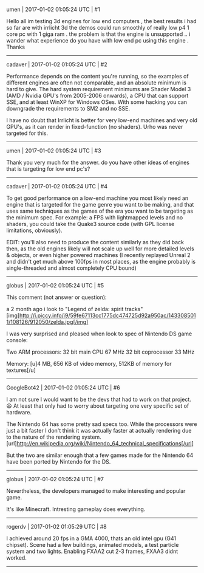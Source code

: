 umen | 2017-01-02 01:05:24 UTC | #1

Hello all
im testing 3d engines for low end computers , the best results i had so far are with irrlicht 3d  the demos could run smoothly of really low p4 1 core pc with 1 giga ram .
the problem is that the engine is unsupported ..
 i wander what experience do you have with low end pc using this engine . 
Thanks

-------------------------

cadaver | 2017-01-02 01:05:24 UTC | #2

Performance depends on the content you're running, so the examples of different engines are often not comparable, and an absolute minimum is hard to give. The hard system requirement minimums are Shader Model 3 (AMD / Nvidia GPU's from 2005-2006 onwards), a CPU that can support SSE, and at least WinXP for Windows OSes. With some hacking you can downgrade the requirements to SM2 and no SSE.

I have no doubt that Irrlicht is better for very low-end machines and very old GPU's, as it can render in fixed-function (no shaders). Urho was never targeted for this.

-------------------------

umen | 2017-01-02 01:05:24 UTC | #3

Thank you very much for the answer.
do you have other ideas of engines that is targeting for low end pc's?

-------------------------

cadaver | 2017-01-02 01:05:24 UTC | #4

To get good performance on a low-end machine you most likely need an engine that is targeted for the game genre you want to be making, and that uses same techniques as the games of the era you want to be targeting as the minimum spec. For example: a FPS with lightmapped levels and no shaders, you could take the Quake3 source code (with GPL license limitations, obviously). 

EDIT: you'll also need to produce the content similarly as they did back then, as the old engines likely will not scale up well for more detailed levels & objects, or even higher powered machines (I recently replayed Unreal 2 and didn't get much above 100fps in most places, as the engine probably is single-threaded and almost completely CPU bound)

-------------------------

globus | 2017-01-02 01:05:24 UTC | #5

This comment (not answer or question):

a 2 month ago i look to "Legend of zelda: spirit tracks"
[img]http://i.piccy.info/i9/59fe67113cc1775dc474725d92a950ac/1433085011/108126/912050/zelda.jpg[/img]

I was very surprised and pleased
when look to spec of Nintendo DS game console:

Two ARM processors: 
32 bit main CPU 67 MHz
32 bit coprocessor 33 MHz

Memory: [u]4 MB, 656 KB of video memory, 512KB of memory for textures[/u]

-------------------------

GoogleBot42 | 2017-01-02 01:05:24 UTC | #6

I am not sure I would want to be the devs that had to work on that project. :laughing:  At least that only had to worry about targeting one very specific set of hardware.

The Nintendo 64 has some pretty sad specs too.  While the processors were just a bit faster I don't think it was actually faster at actually rendering due to the nature of the rendering system.
[url]http://en.wikipedia.org/wiki/Nintendo_64_technical_specifications[/url]

But the two are similar enough that a few games made for the Nintendo 64 have been ported by Nintendo for the DS.

-------------------------

globus | 2017-01-02 01:05:24 UTC | #7

Nevertheless, the developers managed to make interesting and popular game.

It's like Minecraft. Intresting gameplay does everything.

-------------------------

rogerdv | 2017-01-02 01:05:29 UTC | #8

I achieved around 20 fps in a GMA 4000, thats an old intel gpu (G41 chipset). Scene had a few buildings, animated models, a test particle system and two lights. Enabling FXAA2 cut 2-3 frames, FXAA3 didnt worked.

-------------------------

